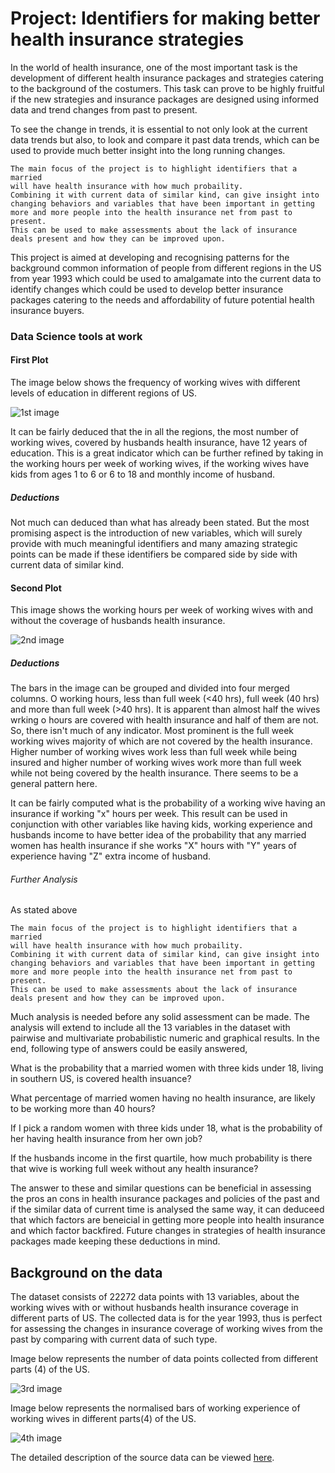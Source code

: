 # Project: Identifiers for making better health insurance strategies

In the world of health insurance, one of the most important task is the development of different health insurance packages and strategies catering to the background of the costumers. This task can prove to be highly fruitful if the new strategies and insurance packages are designed using informed data and trend changes from past to present.

To see the change in trends, it is essential to not only look at the current data trends but also, to look and compare it past data trends, which can be used to provide much better insight into the long running changes.

```
The main focus of the project is to highlight identifiers that a married 
will have health insurance with how much probaility. 
Combining it with current data of similar kind, can give insight into 
changing behaviors and variables that have been important in getting 
more and more people into the health insurance net from past to present. 
This can be used to make assessments about the lack of insurance 
deals present and how they can be improved upon.
```
This project is aimed at developing and recognising patterns for the background common information of people from different regions in the US from year 1993 which could be used to amalgamate into the current data to identify changes which could be used to develop better insurance packages catering to the needs and affordability of future potential health insurance buyers.


### Data Science tools at work

#### First Plot

The image below shows the frequency of working wives with different levels of education in different regions of US.

![1st image](https://cloud.githubusercontent.com/assets/28226371/25567124/69ab6064-2e00-11e7-8abc-68e97cc1dd06.jpg)

It can be fairly deduced that the in all the regions, the most number of working wives, covered by husbands health insurance, have 12 years of education.
This is a great indicator which can be further refined by taking in the working hours per week of working wives, if the working wives have kids from ages 1 to 6 or 6 to 18 and monthly income of husband.

##### Deductions

Not much can deduced than what has already been stated. But the most promising aspect is the introduction of new variables, which will surely provide with much meaningful identifiers and many amazing strategic points can be made if these identifiers be compared side by side with current data of similar kind.

#### Second Plot

This image shows the working hours per week of working wives with and without the coverage of husbands health insurance.

![2nd image](https://cloud.githubusercontent.com/assets/28226371/25567131/7441150a-2e00-11e7-95ee-6ff4715d6b23.jpg)

##### Deductions

The bars in the image can be grouped and divided into four merged columns. O working hours, less than full week (<40 hrs), full week (40 hrs) and more than full week (>40 hrs). It is apparent than almost half the wives wrking o hours are covered with health insurance and half of them are not. So, there isn't much of any indicator. Most prominent is the full week working wives majority of which are not covered by the health insurance. Higher number of working wives work less than full week while being insured and higher number of working wives work more than full week while not being covered by the health insurance. There seems to be a general pattern here. 

It can be fairly computed what is the probability of a working wive having an insurance if working "x" hours per week.
This result can be used in conjunction with other variables like having kids, working experience and husbands income to have better idea of the probability that any married women has health insurance if she works "X" hours with "Y" years of experience having "Z" extra income of husband.

###### Further Analysis

As stated above
```
The main focus of the project is to highlight identifiers that a married 
will have health insurance with how much probaility. 
Combining it with current data of similar kind, can give insight into 
changing behaviors and variables that have been important in getting 
more and more people into the health insurance net from past to present. 
This can be used to make assessments about the lack of insurance 
deals present and how they can be improved upon.
```
Much analysis is needed before any solid assessment can be made. The analysis will extend to include all the 13 variables in the 
dataset with pairwise and multivariate probabilistic numeric and graphical results. In the end, following type of answers could 
be easily answered,

What is the probability that a married women with three kids under 18, living in southern US, is covered health insuance?

What percentage of married women having no health insurance, are likely to be working more than 40 hours?

If I pick a random women with three kids under 18, what is the probability of her having health insurance from her own job?

If the husbands income in the first quartile, how much probability is there that wive is working full week without any health insurance?

The answer to these and similar questions can be beneficial in assessing the pros an cons in health insurance packages and policies of the past and if the similar data of current time is analysed the same way, it can deduceed that which factors are beneicial in getting more people into health insurance and which factor backfired. Future changes in strategies of health insurance packages made keeping these deductions in mind. 

## Background on the data

The dataset consists of 22272 data points with 13 variables, about the working wives with or without husbands health insurance coverage in different parts of US. The collected data is for the year 1993, thus is perfect for assessing the changes in insurance coverage of working wives from the past by comparing with current data of such type.

Image below represents the number of data points collected from different parts (4) of the US.

![3rd image](https://cloud.githubusercontent.com/assets/28226371/25567115/44d9c032-2e00-11e7-8e6d-ecad5915b3e0.jpg)

Image below represents the normalised bars of working experience of working wives in different parts(4) of the US.

![4th image](https://cloud.githubusercontent.com/assets/28226371/25567133/79498122-2e00-11e7-90f8-a8d2b4eccd80.jpg)

The detailed description of the source data can be viewed [here](https://vincentarelbundock.github.io/Rdatasets/doc/Ecdat/HI.html).
